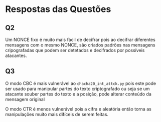 # Respostas das Questões

## Q2
Um NONCE fixo é muito mais fácil de decifrar pois ao decifrar diferentes mensagens com o mesmo NONCE, são criados padrões nas mensagens cripografadas que podem ser detetados e decifrados por possíveis atacantes.

## Q3
O modo CBC é mais vulnerável ao ```chacha20_int_attck.py``` pois este pode ser usado para manipular partes do texto criptografado ou seja se um atacante souber partes do texto e a posição, pode alterar conteúdo da mensagem original

O modo CTR é menos vulnerável pois a cifra e aleatória então torna as manipulações muito mais difíceis de serem feitas.